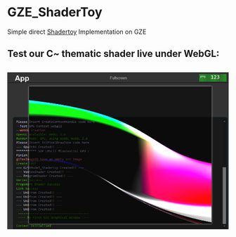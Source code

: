 # GZE_ShaderToy
Simple direct [Shadertoy](https://www.shadertoy.com/) Implementation on GZE

## Test our C~ thematic shader live under WebGL:
## [![Screen Shot](Result/WebGL.png)](https://cwc-gze.github.io/GZE_ShaderToy/Result/Web_Emsc/App.html)
